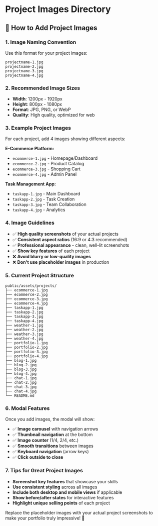 # Project Images Directory

## 📁 How to Add Project Images

### 1. **Image Naming Convention**

Use this format for your project images:

```
projectname-1.jpg
projectname-2.jpg
projectname-3.jpg
projectname-4.jpg
```

### 2. **Recommended Image Sizes**

- **Width**: 1200px - 1920px
- **Height**: 800px - 1080px
- **Format**: JPG, PNG, or WebP
- **Quality**: High quality, optimized for web

### 3. **Example Project Images**

For each project, add 4 images showing different aspects:

**E-Commerce Platform:**

- `ecommerce-1.jpg` - Homepage/Dashboard
- `ecommerce-2.jpg` - Product Catalog
- `ecommerce-3.jpg` - Shopping Cart
- `ecommerce-4.jpg` - Admin Panel

**Task Management App:**

- `taskapp-1.jpg` - Main Dashboard
- `taskapp-2.jpg` - Task Creation
- `taskapp-3.jpg` - Team Collaboration
- `taskapp-4.jpg` - Analytics

### 4. **Image Guidelines**

- ✅ **High quality screenshots** of your actual projects
- ✅ **Consistent aspect ratios** (16:9 or 4:3 recommended)
- ✅ **Professional appearance** - clean, well-lit screenshots
- ✅ **Show key features** of each project
- ❌ **Avoid blurry or low-quality images**
- ❌ **Don't use placeholder images** in production

### 5. **Current Project Structure**

```
public/assets/projects/
├── ecommerce-1.jpg
├── ecommerce-2.jpg
├── ecommerce-3.jpg
├── ecommerce-4.jpg
├── taskapp-1.jpg
├── taskapp-2.jpg
├── taskapp-3.jpg
├── taskapp-4.jpg
├── weather-1.jpg
├── weather-2.jpg
├── weather-3.jpg
├── weather-4.jpg
├── portfolio-1.jpg
├── portfolio-2.jpg
├── portfolio-3.jpg
├── portfolio-4.jpg
├── blog-1.jpg
├── blog-2.jpg
├── blog-3.jpg
├── blog-4.jpg
├── chat-1.jpg
├── chat-2.jpg
├── chat-3.jpg
├── chat-4.jpg
└── README.md
```

### 6. **Modal Features**

Once you add images, the modal will show:

- ✅ **Image carousel** with navigation arrows
- ✅ **Thumbnail navigation** at the bottom
- ✅ **Image counter** (1/4, 2/4, etc.)
- ✅ **Smooth transitions** between images
- ✅ **Keyboard navigation** (arrow keys)
- ✅ **Click outside to close**

### 7. **Tips for Great Project Images**

- **Screenshot key features** that showcase your skills
- **Use consistent styling** across all images
- **Include both desktop and mobile views** if applicable
- **Show before/after states** for interactive features
- **Highlight unique selling points** of each project

Replace the placeholder images with your actual project screenshots to make your portfolio truly impressive! 🚀
